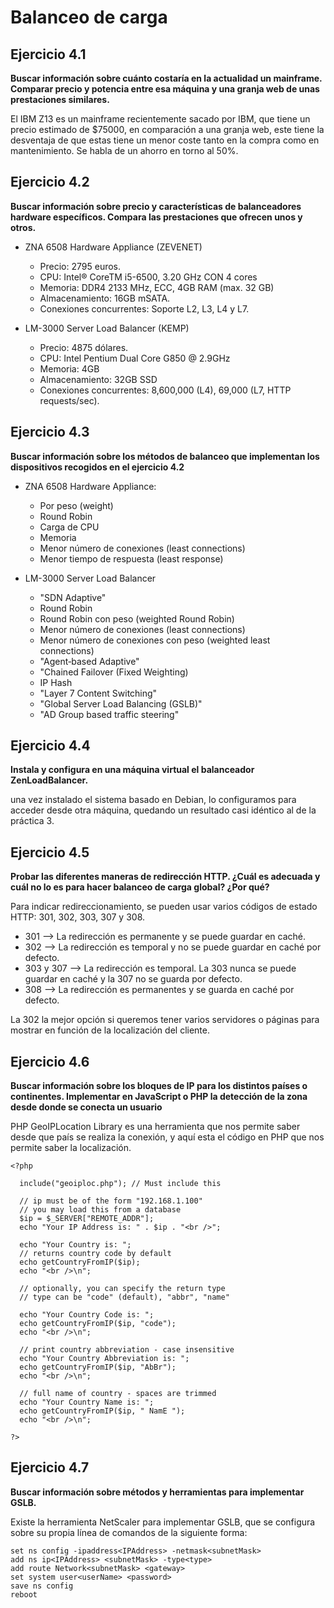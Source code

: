 # Balanceo de carga

## Ejercicio 4.1
**Buscar información sobre cuánto costaría en la actualidad un mainframe. Comparar precio y potencia entre esa máquina y una granja web de unas prestaciones similares.**

El IBM Z13 es un mainframe recientemente sacado por IBM, que tiene un precio estimado de $75000, en comparación a una granja web, este tiene la desventaja de que estas tiene un menor coste tanto en la compra como en mantenimiento. Se habla de un ahorro en torno al 50%.


## Ejercicio 4.2
**Buscar información sobre precio y características de balanceadores hardware específicos. Compara las prestaciones que ofrecen unos y otros.**

* ZNA 6508 Hardware Appliance (ZEVENET)  
    - Precio: 2795 euros.  
    - CPU: Intel® CoreTM i5-6500, 3.20 GHz CON 4 cores  
    - Memoria: DDR4 2133 MHz, ECC, 4GB RAM (max. 32 GB)  
    - Almacenamiento: 16GB mSATA.  
    - Conexiones concurrentes: Soporte L2, L3, L4 y L7.  

* LM-3000 Server Load Balancer (KEMP)
    - Precio: 4875 dólares.
    - CPU: Intel Pentium Dual Core G850 @ 2.9GHz
    - Memoria: 4GB
    - Almacenamiento: 32GB SSD
    - Conexiones concurrentes: 8,600,000 (L4), 69,000 (L7, HTTP requests/sec).


## Ejercicio 4.3
**Buscar información sobre los métodos de balanceo que implementan los dispositivos recogidos en el ejercicio 4.2**

* ZNA 6508 Hardware Appliance:
    - Por peso (weight)
    - Round Robin
    - Carga de CPU
    - Memoria
    - Menor número de conexiones (least connections)
    - Menor tiempo de respuesta (least response)

* LM-3000 Server Load Balancer
    - "SDN Adaptive"
    - Round Robin
    - Round Robin con peso (weighted Round Robin)
    - Menor número de conexiones (least connections)
    - Menor número de conexiones con peso (weighted least connections)
    - "Agent‐based Adaptive"
    - "Chained Failover (Fixed Weighting)
    - IP Hash
    - "Layer 7 Content Switching"
    - "Global Server Load Balancing (GSLB)"
    - "AD Group based traffic steering"


## Ejercicio 4.4
**Instala y configura en una máquina virtual el balanceador ZenLoadBalancer.**

una vez instalado el sistema basado en Debian, lo configuramos para acceder desde otra máquina, quedando un resultado casi idéntico al de la práctica 3.


## Ejercicio 4.5
**Probar las diferentes maneras de redirección HTTP. ¿Cuál es adecuada y cuál no lo es para hacer balanceo de carga global? ¿Por qué?**

Para indicar redireccionamiento, se pueden usar varios códigos de estado HTTP: 301, 302, 303, 307 y 308.
- 301 --> La redirección es permanente y se puede guardar en caché.
- 302 --> La redirección es temporal y no se puede guardar en caché por defecto.
- 303 y 307 --> La redirección es temporal. La 303 nunca se puede guardar en caché y la 307 no se guarda por defecto.
- 308 --> La redirección es permanentes y se guarda en caché por defecto.

La 302 la mejor opción si queremos tener varios servidores o páginas para mostrar en función de la localización del cliente.  


## Ejercicio 4.6
**Buscar información sobre los bloques de IP para los distintos países o continentes. Implementar en JavaScript o PHP la detección de la zona desde donde se conecta un usuario**

PHP GeoIPLocation Library es una herramienta que nos permite saber desde que país se realiza la conexión, y aquí esta el código en PHP que nos permite saber la localización.

```
<?php

  include("geoiploc.php"); // Must include this

  // ip must be of the form "192.168.1.100"
  // you may load this from a database
  $ip = $_SERVER["REMOTE_ADDR"];
  echo "Your IP Address is: " . $ip . "<br />";

  echo "Your Country is: ";
  // returns country code by default
  echo getCountryFromIP($ip);
  echo "<br />\n";

  // optionally, you can specify the return type
  // type can be "code" (default), "abbr", "name"

  echo "Your Country Code is: ";
  echo getCountryFromIP($ip, "code");
  echo "<br />\n";

  // print country abbreviation - case insensitive
  echo "Your Country Abbreviation is: ";
  echo getCountryFromIP($ip, "AbBr");
  echo "<br />\n";

  // full name of country - spaces are trimmed
  echo "Your Country Name is: ";
  echo getCountryFromIP($ip, " NamE ");
  echo "<br />\n";

?>
```


## Ejercicio 4.7
**Buscar información sobre métodos y herramientas para implementar GSLB.**

Existe la herramienta NetScaler para implementar GSLB, que se configura sobre su propia línea de comandos de la siguiente forma:

```
set ns config -ipaddress<IPAddress> -netmask<subnetMask>
add ns ip<IPAddress> <subnetMask> -type<type>
add route Network<subnetMask> <gateway>
set system user<userName> <password>
save ns config
reboot
```
